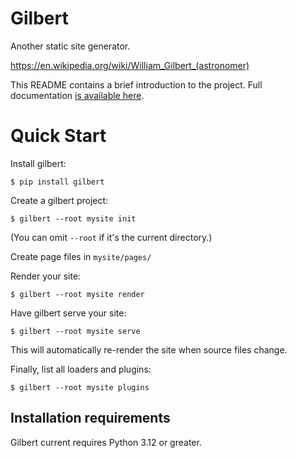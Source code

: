 # Gilbert

Another static site generator.

https://en.wikipedia.org/wiki/William_Gilbert_(astronomer)

This README contains a brief introduction to the project. Full documentation
[is available here](https://gilbert.readthedocs.io/en/latest/).

# Quick Start

Install gilbert:

    $ pip install gilbert

Create a gilbert project:

    $ gilbert --root mysite init

(You can omit `--root` if it's the current directory.)

Create page files in `mysite/pages/`

Render your site:

    $ gilbert --root mysite render

Have gilbert serve your site:

    $ gilbert --root mysite serve

This will automatically re-render the site when source files change.

Finally, list all loaders and plugins:

    $ gilbert --root mysite plugins


## Installation requirements

Gilbert current requires Python 3.12 or greater.
